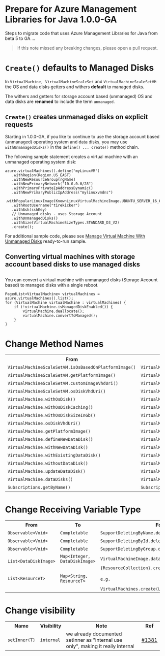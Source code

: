 # Prepare for Azure Management Libraries for Java 1.0.0-GA #

Steps to migrate code that uses Azure Management Libraries for Java from beta 5 to GA …

> If this note missed any breaking changes, please open a pull request.

# `Create()` defaults to Managed Disks #

In `VirtualMachine, VirtualMachineScaleSet` and `VirtualMachineScaleSetVM` the OS and data disks getters and withers **default** to managed disks.

The withers and getters for storage account based (unmanaged) OS and data disks are **renamed** to include the term `unmanaged`.

## `Create()` creates unmanaged disks on explicit requests ##
Starting in 1.0.0-GA, if you like to continue to use the storage account based (unmanaged) operating system and data disks, you may use `withUnmanagedDisks()` in the `define() ... create()` method chain.

The following sample statement creates a virtual machine with an unmanaged operating system disk:

    azure.virtualMachines().define("myLinuxVM")
       .withRegion(Region.US_EAST)
       .withNewResourceGroup(rgName)
       .withNewPrimaryNetwork("10.0.0.0/28")
       .withPrimaryPrivateIpAddressDynamic()
       .withNewPrimaryPublicIpAddress("mylinuxvmdns")
       .withPopularLinuxImage(KnownLinuxVirtualMachineImage.UBUNTU_SERVER_16_04_LTS)
       .withRootUsername("tirekicker")
       .withSsh(sshKey)
       // Unmanaged disks - uses Storage Account
       .withUnmanagedDisks()
       .withSize(VirtualMachineSizeTypes.STANDARD_D3_V2)
       .create();

For additional sample code, please see <a href="https://github.com/azure-samples/compute-java-manage-virtual-machine-with-unmanaged-disks">Manage Virtual Machine With Unmanaged Disks</a> ready-to-run sample.

## Converting virtual machines with storage account based disks to use managed disks
 ##
You can convert a virtual machine with unmanaged disks (Storage Account based) to managed disks with a single reboot.

    PagedList<VirtualMachine> virtualMachines = azure.virtualMachines().list();
    for (VirtualMachine virtualMachine : virtualMachines) {
        if (!virtualMachine.isManagedDiskEnabled()) {
            virtualMachine.deallocate();
            virtualMachine.convertToManaged();
        }
    }


# Change Method Names #

<table>
  <tr>
    <th>From</th>
    <th>To</th>
    <th>Ref</th>
  </tr>
    <tr>
    <td><code>VirtualMachineScaleSetVM.isOsBasedOnPlatformImage()</code></td>
    <td><code>VirtualMachineScaleSetVM.isOSBasedOnPlatformImage()</code></td>
    <td><a href="https://github.com/Azure/azure-sdk-for-java/pull/1409">#1409</a></td>
  </tr>
  <tr>
    <td><code>VirtualMachineScaleSetVM.getPlatformImage()</code></td>
    <td><code>VirtualMachineScaleSetVM.getOSPlatformImage()</code></td>
    <td><a href="https://github.com/Azure/azure-sdk-for-java/pull/1409">#1409</a></td>
  </tr>
  <tr>
    <td><code>VirtualMachineScaleSetVM.customImageVhdUri()</code></td>
    <td><code>VirtualMachineScaleSetVM.storedImageUnmanagedVhdUri()</code></td>
    <td><a href="https://github.com/Azure/azure-sdk-for-java/pull/1409">#1409</a></td>
  </tr>
  <tr>
    <td><code>VirtualMachineScaleSetVM.osDiskVhdUri()</code></td>
    <td><code>VirtualMachineScaleSetVM.osUnmanagedDiskVhdUri()</code></td>
    <td><a href="https://github.com/Azure/azure-sdk-for-java/pull/1409">#1409</a></td>
  </tr>
  <tr>
    <td><code>VirtualMachine.withOsDisk()</code></td>
    <td><code>VirtualMachine.withSpecializedOsUnmanagedDisk()</code></td>
    <td><a href="https://github.com/Azure/azure-sdk-for-java/pull/1409">#1409</a></td>
  </tr>
  <tr>
    <td><code>VirtualMachine.withOsDiskCaching()</code></td>
    <td><code>VirtualMachine.withOSDiskCaching()</code></td>
    <td><a href="https://github.com/Azure/azure-sdk-for-java/pull/1409">#1409</a></td>
  </tr>
  <tr>
    <td><code>VirtualMachine.withOsDiskSizeInGb()</code></td>
    <td><code>VirtualMachine.withOSDiskSizeInGB()</code></td>
    <td><a href="https://github.com/Azure/azure-sdk-for-java/pull/1409">#1409</a></td>
  </tr>
  <tr>
    <td><code>VirtualMachine.osDiskVhdUri()</code></td>
    <td><code>VirtualMachine.osUnmanagedDiskVhdUri()</code></td>
    <td><a href="https://github.com/Azure/azure-sdk-for-java/pull/1409">#1409</a></td>
  </tr>
    <tr>
    <td><code>VirtualMachine.getPlatformImage()</code></td>
    <td><code>VirtualMachine.getOSPlatformImage()</code></td>
    <td><a href="https://github.com/Azure/azure-sdk-for-java/pull/1409">#1409</a></td>
  </tr>
  <tr>
    <td><code>VirtualMachine.defineNewDataDisk()</code></td>
    <td><code>VirtualMachine.defineUnmanagedDataDisk()</code></td>
    <td><a href="https://github.com/Azure/azure-sdk-for-java/pull/1409">#1409</a></td>
  </tr>
  <tr>
    <td><code>VirtualMachine.withNewDataDisk()</code></td>
    <td><code>VirtualMachine.withNewUnmanagedDataDisk()</code></td>
    <td><a href="https://github.com/Azure/azure-sdk-for-java/pull/1409">#1409</a></td>
  </tr>
  <tr>
    <td><code>VirtualMachine.withExistingDataDisk()</code></td>
    <td><code>VirtualMachine.withExistingUnmanagedDataDisk()</code></td>
    <td><a href="https://github.com/Azure/azure-sdk-for-java/pull/1409">#1409</a></td>
  </tr>
  <tr>
    <td><code>VirtualMachine.withoutDataDisk()</code></td>
    <td><code>VirtualMachine.withoutUnmanagedDataDisk()</code></td>
    <td><a href="https://github.com/Azure/azure-sdk-for-java/pull/1409">#1409</a></td>
  </tr>
  <tr>
    <td><code>VirtualMachine.updateDataDisk()</code></td>
    <td><code>VirtualMachine.updateUnmanagedDataDisk()</code></td>
    <td><a href="https://github.com/Azure/azure-sdk-for-java/pull/1409">#1409</a></td>
  </tr>
  <tr>
    <td><code>VirtualMachine.dataDisks()</code></td>
    <td><code>VirtualMachine.unmanagedDataDisks()</code></td>
    <td><a href="https://github.com/Azure/azure-sdk-for-java/pull/1409">#1409</a></td>
  </tr>
  <tr>
    <td><code>Subscriptions.getByName()</code></td>
    <td><code>Subscriptions..getById()</code></td>
    <td><a href="https://github.com/Azure/azure-sdk-for-java/pull/1396">#1396</a></td>
  </tr>
</table>



# Change Receiving Variable Type #

<table>
  <tr>
    <th>From</th>
    <th>To</th>
    <th>For Method</th>
    <th>Ref</th>
  </tr>
  <tr>
    <td><code>Observable&lt;Void&gt;</code></td>
    <td><code>Completable</code></td>
    <td><code>SupportDeletingByName.deleteByNameAsync()</code></td>
    <td><a href="https://github.com/Azure/azure-sdk-for-java/pull/1388">#1388</a></td>
  </tr>
  <tr>
    <td><code>Observable&lt;Void&gt;</code></td>
    <td><code>Completable</code></td>
    <td><code>SupportDeletingById.deleteByIdAsync()</code></td>
    <td><a href="https://github.com/Azure/azure-sdk-for-java/pull/1388">#1388</a></td>
  </tr>
  <tr>
    <td><code>Observable&lt;Void&gt;</code></td>
    <td><code>Completable</code></td>
    <td><code>SupportDeletingByGroup.deleteByGroupAsync()</code></td>
    <td><a href="https://github.com/Azure/azure-sdk-for-java/pull/1388">#1388</a></td>
  </tr>
    <tr>
    <td><code> List&lt;DataDiskImage&gt;</code></td>
    <td><code>Map&lt;Integer, DataDiskImage&gt;</code></td>
    <td><code>VirtualMachineImage.dataDiskImages()</code></td>
    <td><a href="https://github.com/Azure/azure-sdk-for-java/pull/1409">#1409</a></td>
  </tr>
    <tr>
    <td><code>List&lt;ResourceT&gt;</code></td>
    <td><code>Map&lt;String, ResourceT&gt;</code></td>
    <td><code>{ResourceCollection}.create(List&lt;Creatable&lt;ResourceT&gt;&gt;)</code><br/><br/>
    <code>e.g.
        VirtualMachines.create(List&lt;Creatable&lt;VirtualMachine&gt;&gt;) </code></td>
    <td><a href="https://github.com/Azure/azure-sdk-for-java/pull/1381">#1381</a></td>
  </tr>
</table>

# Change visibility #

<table>
  <tr>
    <th>Name</th>
    <th>Visibility</th>
    <th>Note</th>
    <th>Ref</th>
  </tr>
  <tr>
    <td><code>setInner(T)</code></td>
    <td><code>internal</code></td>
    <td>we already documented setInner as "internal use only", making it really internal</td>
    <td><a href="https://github.com/Azure/azure-sdk-for-java/pull/1381">#1381</a></td>
  </tr>
</table>